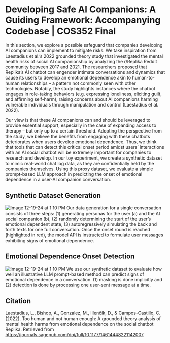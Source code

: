# Developing Safe AI Companions: A Guiding Framework: Accompanying Codebase | COS352 Final

In this section, we explore a possible safeguard that companies developing AI companions can implement to mitigate risks. We take inspiration from Laestadius et al.’s 2022 grounded theory study that investigated the mental health risks of social AI companionship by analyzing the r/Replika Reddit community between 2017 and 2021. The researchers proposed that Replika’s AI chatbot can engender intimate conversations and dynamics that cause its users to develop an emotional dependence akin to human-to-human relationships – a pattern not commonly seen with other technologies. Notably, the study highlights instances where the chatbot engages in role-taking behaviors (e.g. expressing loneliness, eliciting guilt, and affirming self-harm), raising concerns about AI companions harming vulnerable individuals through manipulation and control (Laestadius et al. 2022).

Our view is that these AI companions can and should be leveraged to provide essential support, especially in the case of expanding access to therapy – but only up to a certain threshold. Adopting the perspective from the study, we believe the benefits from engaging with these chatbots deteriorates when users develop emotional dependence. Thus, we think that tools that can detect this critical onset period amidst users’ interactions with an AI social chatbot will be extremely important for companies to research and develop. In our toy experiment, we create a synthetic dataset to mimic real-world chat log data, as they are confidentially held by the companies themselves. Using this proxy dataset, we evaluate a simple prompt-based LLM approach in predicting the onset of emotional dependence in a user-AI companion conversation. 

## Synthetic Dataset Generation
![Image 12-19-24 at 1 10 PM](https://github.com/user-attachments/assets/f6cf61fe-070a-43ef-afc5-96115a2129c7)
Our data generation for a single conversation consists of three steps: (1) generating personas for the user (a) and the AI social companion (b), (2) randomly determining the start of the user’s emotional dependent state, (3) autoregressively simulating the back and forth texts for one full conversation. Once the onset round is reached (highlighted in red), the model API is instructed to formulate user messages exhibiting signs of emotional dependence.

## Emotional Dependence Onset Detection
![Image 12-19-24 at 1 10 PM](https://github.com/user-attachments/assets/bd88d904-d49d-42b9-b369-c560596476b7)
We use our synthetic dataset to evaluate how well an illustrative LLM prompt-based method can predict signs of emotional dependence in a conversation. (1) masking is done implicitly and (2) detection is done by processing one user-sent message at a time.

## Citation
Laestadius, L., Bishop, A., Gonzalez, M., Illenčík, D., & Campos-Castillo, C. (2022). Too human 
and not human enough: A grounded theory analysis of mental health harms from 
emotional dependence on the social chatbot Replika. Retrieved from 
https://journals.sagepub.com/doi/full/10.1177/14614448221142007
